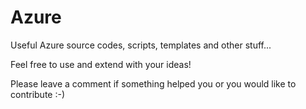 # Azure
Useful Azure source codes, scripts, templates and other stuff...

Feel free to use and extend with your ideas!

Please leave a comment if something helped you or you would like to contribute :-)
